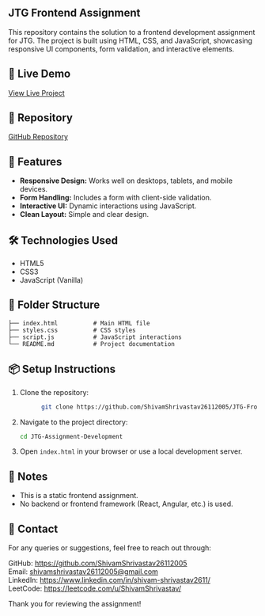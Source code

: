 
## JTG Frontend Assignment

This repository contains the solution to a frontend development assignment for JTG. The project is built using HTML, CSS, and JavaScript, showcasing responsive UI components, form validation, and interactive elements.


## 🔗 Live Demo  
[View Live Project](https://jtg-frontend-assignment.vercel.app/)


## 📁 Repository  
[GitHub Repository](https://github.com/ShivamShrivastav26112005/JTG-Frontend-Assignment.git)


## 🚀 Features

- **Responsive Design:** Works well on desktops, tablets, and mobile devices.  
- **Form Handling:** Includes a form with client-side validation.  
- **Interactive UI:** Dynamic interactions using JavaScript.  
- **Clean Layout:** Simple and clear design.  



## 🛠️ Technologies Used

- HTML5
- CSS3
- JavaScript (Vanilla)


## 🧩 Folder Structure

```
├── index.html          # Main HTML file
├── styles.css          # CSS styles
├── script.js           # JavaScript interactions
└── README.md           # Project documentation
```


## 📦 Setup Instructions

1. Clone the repository:
   ```bash
         git clone https://github.com/ShivamShrivastav26112005/JTG-Frontend-Assignment.git

   ```
2. Navigate to the project directory:
   ```bash
   cd JTG-Assignment-Development
   ```
3. Open `index.html` in your browser or use a local development server.


## 📌 Notes

- This is a static frontend assignment.  
- No backend or frontend framework (React, Angular, etc.) is used.  


## 📧 Contact

For any queries or suggestions, feel free to reach out through:  

GitHub:   https://github.com/ShivamShrivastav26112005  
Email:    shivamshrivastav26112005@gmail.com  
LinkedIn: https://www.linkedin.com/in/shivam-shrivastav2611/  
LeetCode: https://leetcode.com/u/ShivamShrivastav/  

Thank you for reviewing the assignment!
